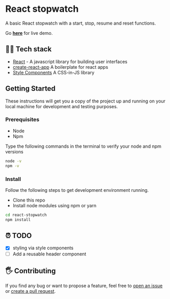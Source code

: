 # React stopwatch

A basic React stopwatch with a start, stop, resume and reset functions.

Go **[here](https://stupefied-nobel-09be5a.netlify.com/)** for live demo.

## 👨‍💻 Tech stack

- [React](https://reactjs.org/) - A javascript library for building user interfaces
- [create-react-app](https://github.com/facebook/create-react-app) A boilerplate for react apps
- [Style Components](https://www.styled-components.com/) A CSS-in-JS library

## Getting Started

These instructions will get you a copy of the project up and running on your local machine for development and testing purposes.

### Prerequisites

- Node
- Npm

Type the following commands in the terminal to verify your node and npm versions

```bash
node -v
npm -v
```

### Install

Follow the following steps to get development environment running.

- Clone this repo
- Install node modules using npm or yarn

```bash
cd react-stopwatch
npm install
```

## ⏰ TODO

- [x] styling via style components
- [ ] Add a reusable header component

## 🖐 Contributing

If you find any bug or want to propose a feature, feel free to [open an issue](issues/new) or [create a pull request](pulls).
